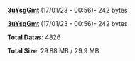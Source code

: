 [**3uYsgGmt**](/data/3uYsgGmt.txt) (17/01/23 - 00:56)- 242 bytes

[**3uYsgGmt**](/data/3uYsgGmt.txt) (17/01/23 - 00:56)- 242 bytes

**Total Datas**: 4826

**Total Size**: 29.88 MB / 29.9 MB